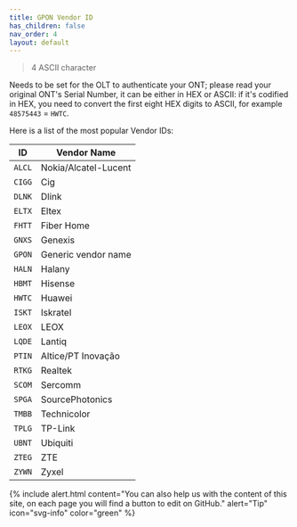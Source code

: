```yaml
---
title: GPON Vendor ID
has_children: false
nav_order: 4
layout: default
---
```


> 4 ASCII character

Needs to be set for the OLT to authenticate your ONT; please read your original ONT's Serial Number, it can be either in HEX or ASCII: if it's codified in HEX, you need to convert the first eight HEX digits to ASCII, for example `48575443` = `HWTC`.

Here is a list of the most popular Vendor IDs:


| ID     | Vendor Name          |
| ------ | -------------------- |
| `ALCL` | Nokia/Alcatel-Lucent |
| `CIGG` | Cig                  |
| `DLNK` | Dlink                |
| `ELTX` | Eltex                |
| `FHTT` | Fiber Home           |
| `GNXS` | Genexis              |
| `GPON` | Generic vendor name  |
| `HALN` | Halany               |
| `HBMT` | Hisense              |
| `HWTC` | Huawei               |
| `ISKT` | Iskratel             |
| `LEOX` | LEOX                 |
| `LQDE` | Lantiq               |
| `PTIN` | Altice/PT Inovação   |
| `RTKG` | Realtek              |
| `SCOM` | Sercomm              |
| `SPGA` | SourcePhotonics      |
| `TMBB` | Technicolor          |
| `TPLG` | TP-Link              |
| `UBNT` | Ubiquiti             |
| `ZTEG` | ZTE                  |
| `ZYWN` | Zyxel                |

{% include alert.html content="You can also help us with the content of this site, on each page you will find a button to edit on GitHub." alert="Tip"  icon="svg-info" color="green" %}